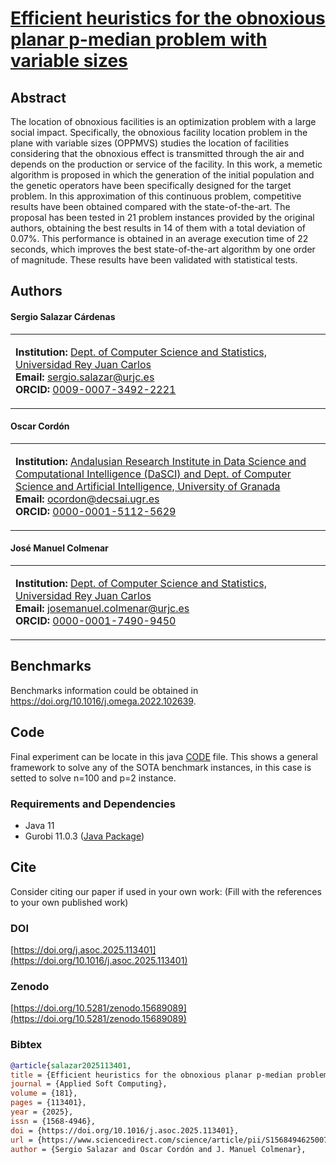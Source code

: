 # [Efficient heuristics for the obnoxious planar p-median problem with variable sizes](https://doi.org/XXXXX)

## Abstract
The location of obnoxious facilities is an optimization problem with a large social impact. Specifically, the obnoxious facility location problem in the plane with variable sizes (OPPMVS) studies the location of facilities considering that the obnoxious effect is transmitted through the air and depends on the production or service of the facility. In this work, a memetic algorithm is proposed in which the generation of the initial population and the genetic operators have been specifically designed for the target problem. In this approximation of this continuous problem, competitive results have been obtained compared with the state-of-the-art. The proposal has been tested in 21 problem instances provided by the original authors, obtaining the best results in 14 of them with a total deviation of 0.07\%. This performance is obtained in an average execution time of 22 seconds, which improves the best state-of-the-art algorithm by one order of magnitude. These results have been validated with statistical tests.

## Authors

#### Sergio Salazar Cárdenas
<table>
<tr>
<td>

**Institution:** [Dept. of Computer Science and Statistics, Universidad Rey Juan Carlos](https://servicios.urjc.es/pdi/ver/sergio.salazar)  
**Email:** [sergio.salazar@urjc.es](mailto:sergio.salazar@urjc.es)  
**ORCID:** [0009-0007-3492-2221](https://orcid.org/0009-0007-3492-2221)  

</td>
</tr>
</table>

#### Oscar Cordón
<table>
<tr>
<td>

**Institution:** [Andalusian Research Institute in Data Science and Computational Intelligence (DaSCI) and Dept. of Computer Science and Artificial Intelligence, University of Granada](https://www.ugr.es/personal/oscar-cordon-garcia)  
**Email:** [ocordon@decsai.ugr.es](mailto:ocordon@decsai.ugr.es)  
**ORCID:** [0000-0001-5112-5629](https://orcid.org/0000-0001-5112-5629)  

</td>
</tr>
</table>

#### José Manuel Colmenar
<table>
<tr>
<td>

**Institution:** [Dept. of Computer Science and Statistics, Universidad Rey Juan Carlos](https://servicios.urjc.es/pdi/ver/josemanuel.colmenar)  
**Email:** [josemanuel.colmenar@urjc.es](mailto:josemanuel.colmenar@urjc.es)  
**ORCID:** [0000-0001-7490-9450](https://orcid.org/0000-0001-7490-9450)  

</td>
</tr>
</table>
  
## Benchmarks

Benchmarks information could be obtained in https://doi.org/10.1016/j.omega.2022.102639.


## Code

Final experiment can be locate in this  java [CODE](https://github.com/SergioSalazarC/pMedianVariableProblem/blob/master/src/Experimentos/MainMemetico_modified.java) file. This shows a general framework to solve any of the SOTA benchmark instances, in this case is setted to solve n=100 and p=2 instance.

### Requirements and Dependencies
- Java 11
- Gurobi 11.0.3 ([Java Package](https://docs.gurobi.com/projects/optimizer/en/current/reference/java.html))


[//]: <> (## Executing)



## Cite

Consider citing our paper if used in your own work:
(Fill with the references to your own published work)


### DOI
[https://doi.org/j.asoc.2025.113401](https://doi.org/10.1016/j.asoc.2025.113401)
### Zenodo
[https://doi.org/10.5281/zenodo.15689089](https://doi.org/10.5281/zenodo.15689089)
### Bibtex
```bibtex
@article{salazar2025113401,
title = {Efficient heuristics for the obnoxious planar p-median problem with variable sizes},
journal = {Applied Soft Computing},
volume = {181},
pages = {113401},
year = {2025},
issn = {1568-4946},
doi = {https://doi.org/10.1016/j.asoc.2025.113401},
url = {https://www.sciencedirect.com/science/article/pii/S1568494625007124},
author = {Sergio Salazar and Oscar Cordón and J. Manuel Colmenar},
```

